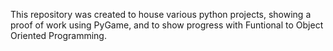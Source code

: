 This repository was created to house various python projects, showing a proof of work using PyGame, and to show progress with Funtional to Object Oriented Programming.

